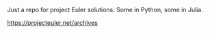 Just a repo for project Euler solutions. Some in Python, some in Julia.

https://projecteuler.net/archives
